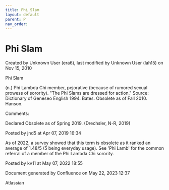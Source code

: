```yaml
---
title: Phi Slam
layout: default
parent: P
nav_order:
---
```


# Phi Slam

Created by  Unknown User (era6), last modified by  Unknown User (lah15) on Nov 15, 2010

Phi Slam

(n.) Phi Lambda Chi member, pejorative (because of rumored sexual prowess of sorority). &quot;The Phi Slams are dressed for action.&quot; Source: Dictionary of Geneseo English 1994. Bates. Obsolete as of Fall 2010. Hanson.

Comments:

Declared Obsolete as of Spring 2019. (Drechsler, N-R, 2019)

Posted by jnd5 at Apr 07, 2019 16:34

As of 2022, a survey showed that this term is obsolete as it ranked an average of 1.48/5 (5 being everyday usage). See 'Phi Lamb' for the common referral of a member of the Phi Lambda Chi sorority. 

Posted by kv11 at May 07, 2022 18:55

Document generated by Confluence on May 22, 2023 12:37

Atlassian
